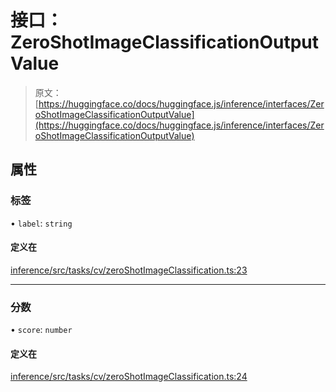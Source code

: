 # 接口：ZeroShotImageClassificationOutputValue

> 原文：[https://huggingface.co/docs/huggingface.js/inference/interfaces/ZeroShotImageClassificationOutputValue](https://huggingface.co/docs/huggingface.js/inference/interfaces/ZeroShotImageClassificationOutputValue)

## 属性

### 标签

• `label`: `string`

#### 定义在

[inference/src/tasks/cv/zeroShotImageClassification.ts:23](https://github.com/huggingface/huggingface.js/blob/main/packages/inference/src/tasks/cv/zeroShotImageClassification.ts#L23)

* * *

### 分数

• `score`: `number`

#### 定义在

[inference/src/tasks/cv/zeroShotImageClassification.ts:24](https://github.com/huggingface/huggingface.js/blob/main/packages/inference/src/tasks/cv/zeroShotImageClassification.ts#L24)
